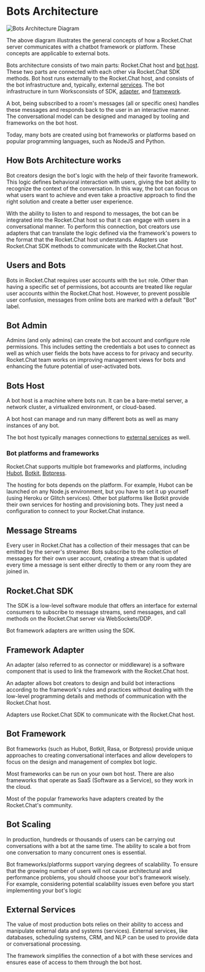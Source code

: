 # Bots Architecture

![Bots Architecture Diagram](../.gitbook/assets/diagram.png)

The above diagram illustrates the general concepts of how a Rocket.Chat server communicates with a chatbot framework or platform. These concepts are applicable to external bots.

Bots architecture consists of two main parts: Rocket.Chat host and [bot host](bots-architecture.md#bots-host). These two parts are connected with each other via Rocket.Chat SDK methods. Bot host runs externally to the Rocket.Chat host, and consists of the bot infrastructure and, typically, external [services](bots-architecture.md#external-services). The bot infrastructure in turn Worksconsists of SDK, [adapter](bots-architecture.md#framework-adapter), and [framework](bots-architecture.md#bot-framework).

A bot, being subscribed to a room's messages (all or specific ones) handles these messages and responds back to the user in an interactive manner. The conversational model can be designed and managed by tooling and frameworks on the bot host.

Today, many bots are created using bot frameworks or platforms based on popular programming languages, such as NodeJS and Python.

## How Bots Architecture works

Bot creators design the bot's logic with the help of their favorite framework. This logic defines behavioral interaction with users, giving the bot ability to recognize the context of the conversation. In this way, the bot can focus on what users want to achieve and even take a proactive approach to find the right solution and create a better user experience.

With the ability to listen to and respond to messages, the bot can be integrated into the Rocket.Chat host so that it can engage with users in a conversational manner. To perform this connection, bot creators use adapters that can translate the logic defined via the framework's powers to the format that the Rocket.Chat host understands. Adapters use Rocket.Chat SDK methods to communicate with the Rocket.Chat host.

## Users and Bots

Bots in Rocket.Chat requires user accounts with the `bot` role. Other than having a specific set of permissions, bot accounts are treated like regular user accounts within the Rocket.Chat host. However, to prevent possible user confusion, messages from online bots are marked with a default "Bot" label.

## Bot Admin

Admins (and only admins) can create the bot account and configure role permissions. This includes setting the credentials a bot uses to connect as well as which user fields the bots have access to for privacy and security. Rocket.Chat team works on improving management views for bots and enhancing the future potential of user-activated bots.

## Bots Host

A bot host is a machine where bots run. It can be a bare-metal server, a network cluster, a virtualized environment, or cloud-based.

A bot host can manage and run many different bots as well as many instances of any bot.

The bot host typically manages connections to [external services](bots-architecture.md#external-services) as well.

### Bot platforms and frameworks

Rocket.Chat supports multiple bot frameworks and platforms, including [Hubot](https://hubot.github.com/), [Botkit](https://github.com/howdyai/botkit), [Botpress](https://botpress.io/).

The hosting for bots depends on the platform. For example, Hubot can be launched on any Node.js environment, but you have to set it up yourself (using Heroku or Glitch services). Other bot platforms like Botkit provide their own services for hosting and provisioning bots. They just need a configuration to connect to your Rocket.Chat instance.

## Message Streams

Every user in Rocket.Chat has a collection of their messages that can be emitted by the server's streamer. Bots subscribe to the collection of messages for their own user account, creating a stream that is updated every time a message is sent either directly to them or any room they are joined in.

## Rocket.Chat SDK

The SDK is a low-level software module that offers an interface for external consumers to subscribe to message streams, send messages, and call methods on the Rocket.Chat server via WebSockets/DDP.

Bot framework adapters are written using the SDK.

## Framework Adapter

An adapter (also referred to as connector or middleware) is a software component that is used to link the framework with the Rocket.Chat host.

An adapter allows bot creators to design and build bot interactions according to the framework's rules and practices without dealing with the low-level programming details and methods of communication with the Rocket.Chat host.

Adapters use Rocket.Chat SDK to communicate with the Rocket.Chat host.

## Bot Framework

Bot frameworks (such as Hubot, Botkit, Rasa, or Botpress) provide unique approaches to creating conversational interfaces and allow developers to focus on the design and management of complex bot logic.

Most frameworks can be run on your own bot host. There are also frameworks that operate as SaaS (Software as a Service), so they work in the cloud.

Most of the popular frameworks have adapters created by the Rocket.Chat's community.

## Bot Scaling

In production, hundreds or thousands of users can be carrying out conversations with a bot at the same time. The ability to scale a bot from one conversation to many concurrent ones is essential.

Bot frameworks/platforms support varying degrees of scalability. To ensure that the growing number of users will not cause architectural and performance problems, you should choose your bot's framework wisely. For example, considering potential scalability issues even before you start implementing your bot's logic

## External Services

The value of most production bots relies on their ability to access and manipulate external data and systems (services). External services, like databases, scheduling systems, CRM, and NLP can be used to provide data or conversational processing.

The framework simplifies the connection of a bot with these services and ensures ease of access to them through the bot host.
